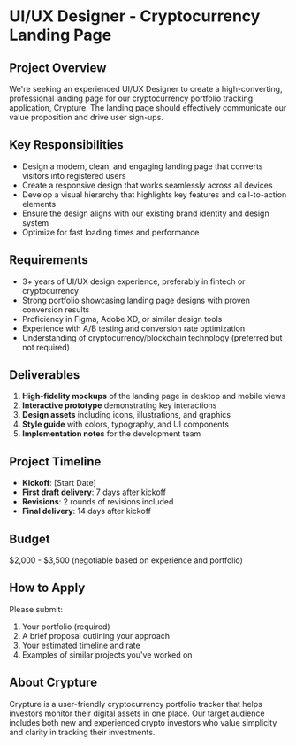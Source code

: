 
# UI/UX Designer - Cryptocurrency Landing Page

## Project Overview
We're seeking an experienced UI/UX Designer to create a high-converting, professional landing page for our cryptocurrency portfolio tracking application, Crypture. The landing page should effectively communicate our value proposition and drive user sign-ups.

## Key Responsibilities
- Design a modern, clean, and engaging landing page that converts visitors into registered users
- Create a responsive design that works seamlessly across all devices
- Develop a visual hierarchy that highlights key features and call-to-action elements
- Ensure the design aligns with our existing brand identity and design system
- Optimize for fast loading times and performance

## Requirements
- 3+ years of UI/UX design experience, preferably in fintech or cryptocurrency
- Strong portfolio showcasing landing page designs with proven conversion results
- Proficiency in Figma, Adobe XD, or similar design tools
- Experience with A/B testing and conversion rate optimization
- Understanding of cryptocurrency/blockchain technology (preferred but not required)

## Deliverables
1. **High-fidelity mockups** of the landing page in desktop and mobile views
2. **Interactive prototype** demonstrating key interactions
3. **Design assets** including icons, illustrations, and graphics
4. **Style guide** with colors, typography, and UI components
5. **Implementation notes** for the development team

## Project Timeline
- **Kickoff**: [Start Date]
- **First draft delivery**: 7 days after kickoff
- **Revisions**: 2 rounds of revisions included
- **Final delivery**: 14 days after kickoff

## Budget
$2,000 - $3,500 (negotiable based on experience and portfolio)

## How to Apply
Please submit:
1. Your portfolio (required)
2. A brief proposal outlining your approach
3. Your estimated timeline and rate
4. Examples of similar projects you've worked on

## About Crypture
Crypture is a user-friendly cryptocurrency portfolio tracker that helps investors monitor their digital assets in one place. Our target audience includes both new and experienced crypto investors who value simplicity and clarity in tracking their investments.